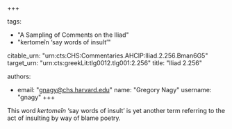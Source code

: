 +++

tags:
- "A Sampling of Comments on the Iliad"
- "kertomeîn ‘say words of insult’"

citable_urn: "urn:cts:CHS:Commentaries.AHCIP:Iliad.2.256.Bman6G5"
target_urn: "urn:cts:greekLit:tlg0012.tlg001:2.256"
title: "Iliad 2.256"

authors:
- email: "gnagy@chs.harvard.edu"
  name: "Gregory Nagy"
  username: "gnagy"
+++

<p>This word <em>kertomeîn</em> ‘say words of insult’ is yet another term referring to the act of insulting by way of blame poetry.</p>